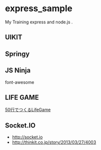 express_sample
==============

My Training express and node.js .

UIKIT
----


Springy
----


JS Ninja
----

font-awesome

LIFE GAME
----

[50行でつくるLifeGame](http://ottati.hatenablog.com/entry/2013/09/14/105014)

Socket.IO
----

* <http://socket.io>
* <http://thinkit.co.jp/story/2013/03/27/4003>



